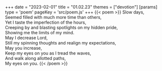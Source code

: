 +++
date = "2023-02-01"
title = "01.02.23"
themes = ["devotion"]
[params]
  type = 'poem'
  pageKey = 'src/poem.js'
+++
{{< poem >}}
Slow days,  
Seemed filled with much more time than others,  
Yet I taste the imperfection of the hours,  
Creeping by and blasting spotlights on my hidden pride,  
Showing me the limits of my mind.  
May I decrease Lord,  
Still my spinning thoughts and realign my expectations,  
May you increase,  
Keep my eyes on you as I tread the waves,  
And walk along allotted paths,  
My eyes on you.
{{< /poem >}}